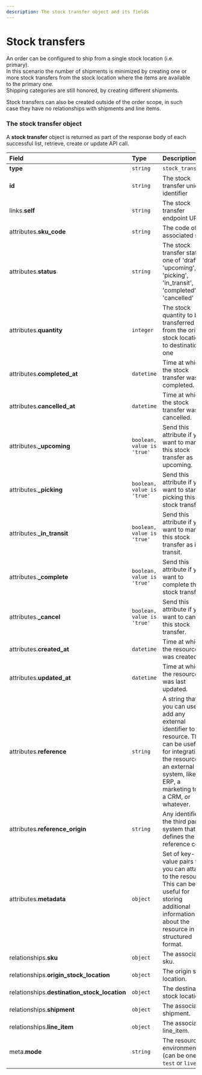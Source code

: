 ```yaml
---
description: The stock transfer object and its fields
---
```


# Stock transfers

An order can be configured to ship from a single stock location (i.e. primary).  
In this scenario the number of shipments is minimized by creating one or more stock transfers from the stock location where the items are available to the primary one.  
Shipping categories are still honored, by creating different shipments.

Stock transfers can also be created outside of the order scope, in such case they have no relationships with shipments and line items.


### The stock transfer object

A **stock transfer** object is returned as part of the response body of each successful list, retrieve, create or update API call.

| Field | Type | Description |
| :--- | :--- | :--- |
| **type** | `string` | `stock_transfers` |
| **id** | `string` | The stock transfer unique identifier |
| links.**self** | `string` | The stock transfer endpoint URL |
| attributes.**sku_code** | `string` | The code of the associated sku. |
| attributes.**status** | `string` | The stock transfer status, one of 'draft', 'upcoming', 'picking', 'in_transit', 'completed', or 'cancelled' |
| attributes.**quantity** | `integer` | The stock quantity to be transferred from the origin stock location to destination one |
| attributes.**completed_at** | `datetime` | Time at which the stock transfer was completed. |
| attributes.**cancelled_at** | `datetime` | Time at which the stock transfer was cancelled. |
| attributes.**_upcoming** | `boolean, value is 'true'` | Send this attribute if you want to mark this stock transfer as upcoming. |
| attributes.**_picking** | `boolean, value is 'true'` | Send this attribute if you want to start picking this stock transfer. |
| attributes.**_in_transit** | `boolean, value is 'true'` | Send this attribute if you want to mark this stock transfer as in transit. |
| attributes.**_complete** | `boolean, value is 'true'` | Send this attribute if you want to complete this stock transfer. |
| attributes.**_cancel** | `boolean, value is 'true'` | Send this attribute if you want to cancel this stock transfer. |
| attributes.**created_at** | `datetime` | Time at which the resource was created. |
| attributes.**updated_at** | `datetime` | Time at which the resource was last updated. |
| attributes.**reference** | `string` | A string that you can use to add any external identifier to the resource. This can be useful for integrating the resource to an external system, like an ERP, a marketing tool, a CRM, or whatever. |
| attributes.**reference_origin** | `string` | Any identifier of the third party system that defines the reference code |
| attributes.**metadata** | `object` | Set of key-value pairs that you can attach to the resource. This can be useful for storing additional information about the resource in a structured format. |
| relationships.**sku** | `object` | The associated sku. |
| relationships.**origin_stock_location** | `object` | The origin stock location. |
| relationships.**destination_stock_location** | `object` | The destination stock location. |
| relationships.**shipment** | `object` | The associated shipment. |
| relationships.**line_item** | `object` | The associated line_item. |
| meta.**mode** | `string` | The resource environment \(can be one of `test` or `live`\) |

